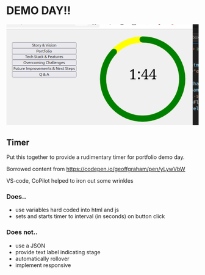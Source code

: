 # DEMO DAY!!

![alt text](image.png)

## Timer
Put this together to provide a rudimentary timer for portfolio demo day.

Borrowed content from https://codepen.io/geoffgraham/pen/yLywVbW

VS-code, CoPilot helped to iron out some wrinkles

### Does..
- use variables hard coded into html and js
- sets and starts timer to interval (in seconds) on button click

### Does not..
- use a JSON
- provide text label indicating stage
- automatically rollover
- implement responsive